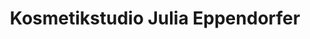 ---
title: "Kosmetikstudio Julia Eppendorfer"
url: /solms/kosmetikstudio-julia-eppendorfer/
shop: Kosmetik
---